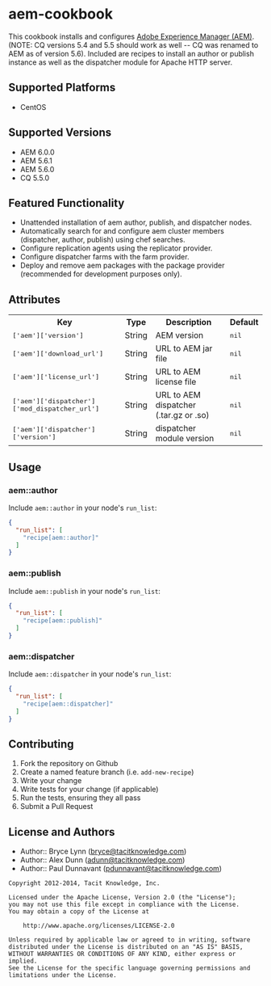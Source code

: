 # aem-cookbook

This cookbook installs and configures [Adobe Experience Manager (AEM)](http://www.adobe.com/solutions/web-experience-management.html). (NOTE: CQ versions 5.4 and 5.5 should work as well -- CQ was renamed to AEM as of version 5.6). Included are recipes to install an author or publish instance as well as the dispatcher module for Apache HTTP server.

## Supported Platforms

* CentOS

## Supported Versions

* AEM 6.0.0
* AEM 5.6.1
* AEM 5.6.0
* CQ 5.5.0

## Featured Functionality

* Unattended installation of aem author, publish, and dispatcher nodes.
* Automatically search for and configure aem cluster members (dispatcher, author, publish) using chef searches.
* Configure replication agents using the replicator provider.
* Configure dispatcher farms with the farm provider.
* Deploy and remove aem packages with the package provider (recommended for development purposes only).

## Attributes

<table>
  <tr>
    <th>Key</th>
    <th>Type</th>
    <th>Description</th>
    <th>Default</th>
  </tr>
  <tr>
    <td><tt>['aem']['version']</tt></td>
    <td>String</td>
    <td>AEM version</td>
    <td><tt>nil</tt></td>
  </tr>
  <tr>
    <td><tt>['aem']['download_url']</tt></td>
    <td>String</td>
    <td>URL to AEM jar file</td>
    <td><tt>nil</tt></td>
  </tr>
  <tr>
    <td><tt>['aem']['license_url']</tt></td>
    <td>String</td>
    <td>URL to AEM license file</td>
    <td><tt>nil</tt></td>
  </tr>
  <tr>
    <td><tt>['aem']['dispatcher']['mod_dispatcher_url']</tt></td>
    <td>String</td>
    <td>URL to AEM dispatcher (.tar.gz or .so)</td>
    <td><tt>nil</tt></td>
  </tr>
  <tr>
    <td><tt>['aem']['dispatcher']['version']</tt></td>
    <td>String</td>
    <td>dispatcher module version</td>
    <td><tt>nil</tt></td>
  </tr>
</table>

## Usage

### aem::author

Include `aem::author` in your node's `run_list`:

```json
{
  "run_list": [
    "recipe[aem::author]"
  ]
}
```

### aem::publish

Include `aem::publish` in your node's `run_list`:

```json
{
  "run_list": [
    "recipe[aem::publish]"
  ]
}
```

### aem::dispatcher

Include `aem::dispatcher` in your node's `run_list`:

```json
{
  "run_list": [
    "recipe[aem::dispatcher]"
  ]
}
```

## Contributing

1. Fork the repository on Github
2. Create a named feature branch (i.e. `add-new-recipe`)
3. Write your change
4. Write tests for your change (if applicable)
5. Run the tests, ensuring they all pass
6. Submit a Pull Request

## License and Authors

- Author:: Bryce Lynn (<bryce@tacitknowledge.com>)
- Author:: Alex Dunn (<adunn@tacitknowledge.com>)
- Author:: Paul Dunnavant (<pdunnavant@tacitknowledge.com>)

```text
Copyright 2012-2014, Tacit Knowledge, Inc.

Licensed under the Apache License, Version 2.0 (the "License");
you may not use this file except in compliance with the License.
You may obtain a copy of the License at

    http://www.apache.org/licenses/LICENSE-2.0

Unless required by applicable law or agreed to in writing, software
distributed under the License is distributed on an "AS IS" BASIS,
WITHOUT WARRANTIES OR CONDITIONS OF ANY KIND, either express or implied.
See the License for the specific language governing permissions and
limitations under the License.
```
